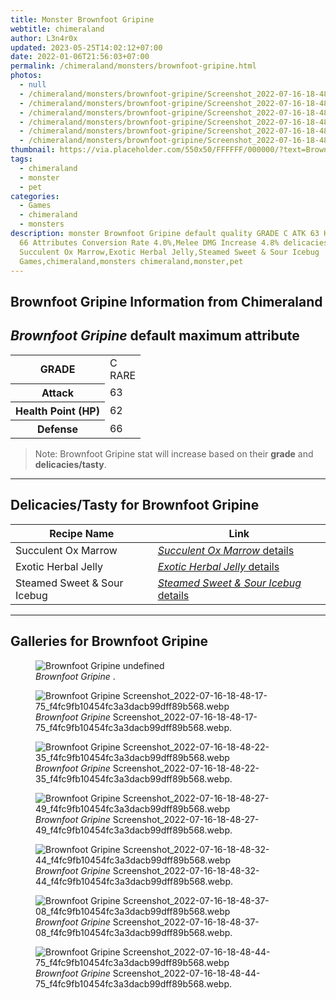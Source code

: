 ```yaml
---
title: Monster Brownfoot Gripine
webtitle: chimeraland
author: L3n4r0x
updated: 2023-05-25T14:02:12+07:00
date: 2022-01-06T21:56:03+07:00
permalink: /chimeraland/monsters/brownfoot-gripine.html
photos:
  - null
  - /chimeraland/monsters/brownfoot-gripine/Screenshot_2022-07-16-18-48-17-75_f4fc9fb10454fc3a3dacb99dff89b568.webp
  - /chimeraland/monsters/brownfoot-gripine/Screenshot_2022-07-16-18-48-22-35_f4fc9fb10454fc3a3dacb99dff89b568.webp
  - /chimeraland/monsters/brownfoot-gripine/Screenshot_2022-07-16-18-48-27-49_f4fc9fb10454fc3a3dacb99dff89b568.webp
  - /chimeraland/monsters/brownfoot-gripine/Screenshot_2022-07-16-18-48-32-44_f4fc9fb10454fc3a3dacb99dff89b568.webp
  - /chimeraland/monsters/brownfoot-gripine/Screenshot_2022-07-16-18-48-37-08_f4fc9fb10454fc3a3dacb99dff89b568.webp
  - /chimeraland/monsters/brownfoot-gripine/Screenshot_2022-07-16-18-48-44-75_f4fc9fb10454fc3a3dacb99dff89b568.webp
thumbnail: https://via.placeholder.com/550x50/FFFFFF/000000/?text=Brownfoot Gripine
tags:
  - chimeraland
  - monster
  - pet
categories:
  - Games
  - chimeraland
  - monsters
description: monster Brownfoot Gripine default quality GRADE C ATK 63 HP 62 DEF
  66 Attributes Conversion Rate 4.0%,Melee DMG Increase 4.8% delicacies/tasty
  Succulent Ox Marrow,Exotic Herbal Jelly,Steamed Sweet & Sour Icebug
  Games,chimeraland,monsters chimeraland,monster,pet
---
```


<link
  rel="stylesheet"
  href="https://rawcdn.githack.com/dimaslanjaka/Web-Manajemen/870a349/css/bootstrap-5-3-0-alpha3-wrapper.css"
/>
<section id="bootstrap-wrapper">
  <div data-bs-theme="dark">
    <h2>Brownfoot Gripine Information from Chimeraland</h2>
    <h2 id="attribute"><i>Brownfoot Gripine</i> default maximum attribute</h2>
    <div class="row">
      <div class="col mb-2">
        <div class="card">
          <div class="card-body">
            <table>
              <tr>
                <th>GRADE</th>
                <td>C <br /><span class="text-primary">RARE</span></td>
              </tr>
              <tr>
                <th>Attack</th>
                <td>63</td>
              </tr>
              <tr>
                <th>Health Point (HP)</th>
                <td>62</td>
              </tr>
              <tr>
                <th>Defense</th>
                <td>66</td>
              </tr>
            </table>
          </div>
        </div>
      </div>
    </div>
    <blockquote class="bd-callout bd-callout-warning">
      Note: Brownfoot Gripine stat will increase based on their <b>grade</b> and
      <b>delicacies/tasty</b>.
    </blockquote>
    <hr />
    <h2 id="delicacies">Delicacies/Tasty for Brownfoot Gripine</h2>
    <div class="card">
      <div class="card-body">
        <div class="table-responsive">
          <table class="table table-striped">
            <thead>
              <tr>
                <th>Recipe Name</th>
                <th>Link</th>
              </tr>
            </thead>
            <tbody>
              <tr>
                <td>Succulent Ox Marrow</td>
                <td>
                  <a
                    href="#"
                    class="text-primary"
                    title="Click here to view recipe Succulent Ox Marrow details"
                    ><i>Succulent Ox Marrow</i> details</a
                  >
                </td>
              </tr>
              <tr>
                <td>Exotic Herbal Jelly</td>
                <td>
                  <a
                    href="https://www.webmanajemen.com/chimeraland/recipes/exotic-herbal-jelly.html"
                    class="text-primary"
                    title="Click here to view recipe Exotic Herbal Jelly details"
                    ><i>Exotic Herbal Jelly</i> details</a
                  >
                </td>
              </tr>
              <tr>
                <td>Steamed Sweet &amp; Sour Icebug</td>
                <td>
                  <a
                    href="https://www.webmanajemen.com/chimeraland/recipes/steamed-sweet-and-sour-icebug.html"
                    class="text-primary"
                    title="Click here to view recipe Steamed Sweet &amp; Sour Icebug details"
                    ><i>Steamed Sweet &amp; Sour Icebug</i> details</a
                  >
                </td>
              </tr>
            </tbody>
          </table>
        </div>
      </div>
    </div>
    <hr />
    <div id="gallery">
      <h2>Galleries for Brownfoot Gripine</h2>
      <div class="row">
        <div class="col-lg-6 col-12">
          <figure>
            <img
              src="https://www.webmanajemen.com/undefined"
              alt="Brownfoot Gripine undefined"
            />
            <figcaption style="word-wrap: break-word">
              <i>Brownfoot Gripine</i> .
            </figcaption>
          </figure>
        </div>
        <div class="col-lg-6 col-12">
          <figure>
            <img
              src="https://www.webmanajemen.com/chimeraland/monsters/brownfoot-gripine/Screenshot_2022-07-16-18-48-17-75_f4fc9fb10454fc3a3dacb99dff89b568.webp"
              alt="Brownfoot Gripine Screenshot_2022-07-16-18-48-17-75_f4fc9fb10454fc3a3dacb99dff89b568.webp"
            />
            <figcaption style="word-wrap: break-word">
              <i>Brownfoot Gripine</i>
              Screenshot_2022-07-16-18-48-17-75_f4fc9fb10454fc3a3dacb99dff89b568.webp.
            </figcaption>
          </figure>
        </div>
        <div class="col-lg-6 col-12">
          <figure>
            <img
              src="https://www.webmanajemen.com/chimeraland/monsters/brownfoot-gripine/Screenshot_2022-07-16-18-48-22-35_f4fc9fb10454fc3a3dacb99dff89b568.webp"
              alt="Brownfoot Gripine Screenshot_2022-07-16-18-48-22-35_f4fc9fb10454fc3a3dacb99dff89b568.webp"
            />
            <figcaption style="word-wrap: break-word">
              <i>Brownfoot Gripine</i>
              Screenshot_2022-07-16-18-48-22-35_f4fc9fb10454fc3a3dacb99dff89b568.webp.
            </figcaption>
          </figure>
        </div>
        <div class="col-lg-6 col-12">
          <figure>
            <img
              src="https://www.webmanajemen.com/chimeraland/monsters/brownfoot-gripine/Screenshot_2022-07-16-18-48-27-49_f4fc9fb10454fc3a3dacb99dff89b568.webp"
              alt="Brownfoot Gripine Screenshot_2022-07-16-18-48-27-49_f4fc9fb10454fc3a3dacb99dff89b568.webp"
            />
            <figcaption style="word-wrap: break-word">
              <i>Brownfoot Gripine</i>
              Screenshot_2022-07-16-18-48-27-49_f4fc9fb10454fc3a3dacb99dff89b568.webp.
            </figcaption>
          </figure>
        </div>
        <div class="col-lg-6 col-12">
          <figure>
            <img
              src="https://www.webmanajemen.com/chimeraland/monsters/brownfoot-gripine/Screenshot_2022-07-16-18-48-32-44_f4fc9fb10454fc3a3dacb99dff89b568.webp"
              alt="Brownfoot Gripine Screenshot_2022-07-16-18-48-32-44_f4fc9fb10454fc3a3dacb99dff89b568.webp"
            />
            <figcaption style="word-wrap: break-word">
              <i>Brownfoot Gripine</i>
              Screenshot_2022-07-16-18-48-32-44_f4fc9fb10454fc3a3dacb99dff89b568.webp.
            </figcaption>
          </figure>
        </div>
        <div class="col-lg-6 col-12">
          <figure>
            <img
              src="https://www.webmanajemen.com/chimeraland/monsters/brownfoot-gripine/Screenshot_2022-07-16-18-48-37-08_f4fc9fb10454fc3a3dacb99dff89b568.webp"
              alt="Brownfoot Gripine Screenshot_2022-07-16-18-48-37-08_f4fc9fb10454fc3a3dacb99dff89b568.webp"
            />
            <figcaption style="word-wrap: break-word">
              <i>Brownfoot Gripine</i>
              Screenshot_2022-07-16-18-48-37-08_f4fc9fb10454fc3a3dacb99dff89b568.webp.
            </figcaption>
          </figure>
        </div>
        <div class="col-lg-6 col-12">
          <figure>
            <img
              src="https://www.webmanajemen.com/chimeraland/monsters/brownfoot-gripine/Screenshot_2022-07-16-18-48-44-75_f4fc9fb10454fc3a3dacb99dff89b568.webp"
              alt="Brownfoot Gripine Screenshot_2022-07-16-18-48-44-75_f4fc9fb10454fc3a3dacb99dff89b568.webp"
            />
            <figcaption style="word-wrap: break-word">
              <i>Brownfoot Gripine</i>
              Screenshot_2022-07-16-18-48-44-75_f4fc9fb10454fc3a3dacb99dff89b568.webp.
            </figcaption>
          </figure>
        </div>
      </div>
    </div>
  </div>
</section>